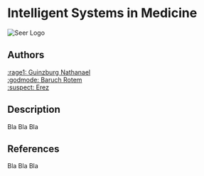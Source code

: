 # Intelligent Systems in Medicine

![Seer Logo](https://training.seer.cancer.gov/images/seer-logo.png)

## Authors
[:rage1: Guinzburg Nathanael](https://github.com/TheGuinz)<br>
[:godmode: Baruch Rotem](https://github.com/rotembaruch)<br>
[:suspect: Erez](https://github.com/erezm123)<br>

## Description
Bla Bla Bla

## References
Bla Bla Bla
